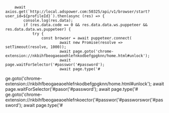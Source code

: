         await axios.get(`http://local.adspower.com:50325/api/v1/browser/start?user_id=${profileId}`).then(async (res) => {
            console.log(res.data);
            if (res.data.code == 0 && res.data.data.ws.puppeteer && res.data.data.ws.puppeteer) {
                try {
                    const browser = await puppeteer.connect(
                            await new Promise(resolve => setTimeout(resolve, 1000));
                            await page.goto('chrome-extension://nkbihfbeogaeaoehlefnkodbefgpgknn/home.html#unlock');
                            await page.waitForSelector('#passwor('#password');
                            await page.type('#
ge.goto('chrome-extension://nkbihfbeogaeaoehlefnkodbefgpgknn/home.html#unlock');
                            await page.waitForSelector('#pasor('#password');
                            await page.type('#
ge.goto('chrome-extension://nkbihfbeogaeaoehlefnkoector('#passwor('#passworswor('#password');
                            await page.type('#

